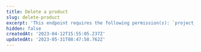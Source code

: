 ```yaml
---
title: Delete a product
slug: delete-product
excerpt: 'This endpoint requires the following permission(s): `project_configuration:products:read_write`.'
hidden: false
createdAt: '2023-04-12T15:55:05.237Z'
updatedAt: '2023-05-31T08:47:58.762Z'
---
```

